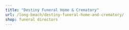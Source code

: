 ```yaml
---
title: "Destiny Funeral Home & Crematory"
url: /long-beach/destiny-funeral-home-and-crematory/
shop: funeral directors
---
```

